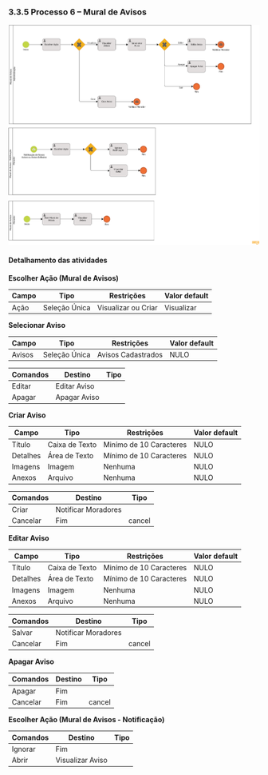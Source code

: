 ### 3.3.5 Processo 6 – Mural de Avisos

![Modelo BPMN do Processo de Mural de Avisos](images/processo-mural-de-avisos.png "Modelo BPMN do Processo 6.")

#### Detalhamento das atividades

**Escolher Ação (Mural de Avisos)**

| **Campo**       | **Tipo**         | **Restrições**      | **Valor default** |
| ---             | ---              | ---                 | ---               |
| Ação            | Seleção Única    | Visualizar ou Criar | Visualizar        |

**Selecionar Aviso**

| **Campo**       | **Tipo**         | **Restrições**     | **Valor default** |
| ---             | ---              | ---                | ---               |
| Avisos          | Seleção Única    | Avisos Cadastrados | NULO              |

| **Comandos**         |  **Destino**                   | **Tipo**          |
| ---                  | ---                            | ---               |
| Editar               | Editar Aviso                   |                   |
| Apagar               | Apagar Aviso                   |                   |

**Criar Aviso**

| **Campo**       | **Tipo**         | **Restrições**           | **Valor default** |
| ---             | ---              | ---                      | ---               |
| Título          | Caixa de Texto   | Minímo de 10 Caracteres  | NULO              |
| Detalhes        | Área de Texto    | Mínimo de 10 Caracteres  | NULO              |
| Imagens         | Imagem           | Nenhuma                  | NULO              |
| Anexos          | Arquivo          | Nenhuma                  | NULO              |

| **Comandos**         |  **Destino**                   | **Tipo**          |
| ---                  | ---                            | ---               |
| Criar                | Notificar Moradores            |                   |
| Cancelar             | Fim                            | cancel            |

**Editar Aviso**

| **Campo**       | **Tipo**         | **Restrições**           | **Valor default** |
| ---             | ---              | ---                      | ---               |
| Título          | Caixa de Texto   | Minímo de 10 Caracteres  | NULO              |
| Detalhes        | Área de Texto    | Mínimo de 10 Caracteres  | NULO              |
| Imagens         | Imagem           | Nenhuma                  | NULO              |
| Anexos          | Arquivo          | Nenhuma                  | NULO              |

| **Comandos**         |  **Destino**                   | **Tipo**          |
| ---                  | ---                            | ---               |
| Salvar               | Notificar Moradores            |                   |
| Cancelar             | Fim                            | cancel            |

**Apagar Aviso**

| **Comandos**         |  **Destino**                   | **Tipo**          |
| ---                  | ---                            | ---               |
| Apagar               | Fim                            |                   |
| Cancelar             | Fim                            | cancel            |

**Escolher Ação (Mural de Avisos - Notificação)**


| **Comandos**         |  **Destino**                   | **Tipo**          |
| ---                  | ---                            | ---               |
| Ignorar              | Fim                            |                   |
| Abrir                | Visualizar Aviso               |                   |
